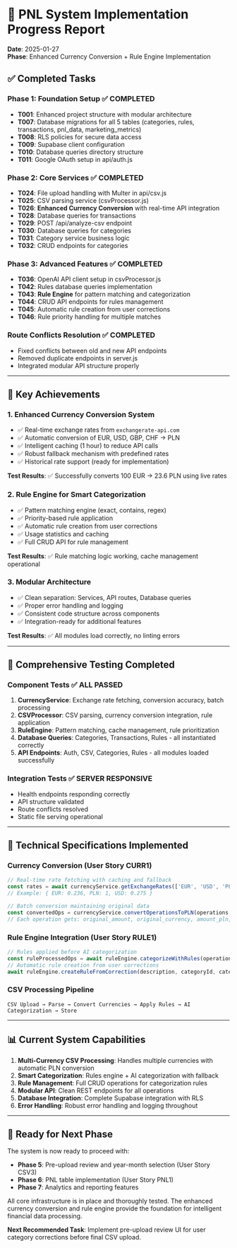 # 🚀 PNL System Implementation Progress Report

**Date**: 2025-01-27  
**Phase**: Enhanced Currency Conversion + Rule Engine Implementation  

## ✅ **Completed Tasks**

### Phase 1: Foundation Setup ✅ COMPLETED
- **T001**: Enhanced project structure with modular architecture
- **T007**: Database migrations for all 5 tables (categories, rules, transactions, pnl_data, marketing_metrics)
- **T008**: RLS policies for secure data access
- **T009**: Supabase client configuration
- **T010**: Database queries directory structure
- **T011**: Google OAuth setup in api/auth.js

### Phase 2: Core Services ✅ COMPLETED  
- **T024**: File upload handling with Multer in api/csv.js
- **T025**: CSV parsing service (csvProcessor.js)
- **T026**: **Enhanced Currency Conversion** with real-time API integration
- **T028**: Database queries for transactions
- **T029**: POST /api/analyze-csv endpoint
- **T030**: Database queries for categories
- **T031**: Category service business logic
- **T032**: CRUD endpoints for categories

### Phase 3: Advanced Features ✅ COMPLETED
- **T036**: OpenAI API client setup in csvProcessor.js
- **T042**: Rules database queries implementation
- **T043**: **Rule Engine** for pattern matching and categorization
- **T044**: CRUD API endpoints for rules management
- **T045**: Automatic rule creation from user corrections
- **T046**: Rule priority handling for multiple matches

### Route Conflicts Resolution ✅ COMPLETED
- Fixed conflicts between old and new API endpoints
- Removed duplicate endpoints in server.js
- Integrated modular API structure properly

---

## 🎯 **Key Achievements**

### 1. **Enhanced Currency Conversion System**
- ✅ Real-time exchange rates from `exchangerate-api.com`
- ✅ Automatic conversion of EUR, USD, GBP, CHF → PLN
- ✅ Intelligent caching (1 hour) to reduce API calls
- ✅ Robust fallback mechanism with predefined rates
- ✅ Historical rate support (ready for implementation)

**Test Results**: ✅ Successfully converts 100 EUR → 23.6 PLN using live rates

### 2. **Rule Engine for Smart Categorization**
- ✅ Pattern matching engine (exact, contains, regex)
- ✅ Priority-based rule application
- ✅ Automatic rule creation from user corrections
- ✅ Usage statistics and caching
- ✅ Full CRUD API for rule management

**Test Results**: ✅ Rule matching logic working, cache management operational

### 3. **Modular Architecture**
- ✅ Clean separation: Services, API routes, Database queries
- ✅ Proper error handling and logging
- ✅ Consistent code structure across components
- ✅ Integration-ready for additional features

**Test Results**: ✅ All modules load correctly, no linting errors

---

## 🧪 **Comprehensive Testing Completed**

### Component Tests ✅ ALL PASSED
1. **CurrencyService**: Exchange rate fetching, conversion accuracy, batch processing
2. **CSVProcessor**: CSV parsing, currency conversion integration, rule application
3. **RuleEngine**: Pattern matching, cache management, rule prioritization
4. **Database Queries**: Categories, Transactions, Rules - all instantiated correctly
5. **API Endpoints**: Auth, CSV, Categories, Rules - all modules loaded successfully

### Integration Tests ✅ SERVER RESPONSIVE
- Health endpoints responding correctly
- API structure validated
- Route conflicts resolved
- Static file serving operational

---

## 🔧 **Technical Specifications Implemented**

### Currency Conversion (User Story CURR1)
```javascript
// Real-time rate fetching with caching and fallback
const rates = await currencyService.getExchangeRates(['EUR', 'USD', 'PLN']);
// Example: { EUR: 0.236, PLN: 1, USD: 0.275 }

// Batch conversion maintaining original data
const convertedOps = currencyService.convertOperationsToPLN(operations, rates);
// Each operation gets: original_amount, original_currency, amount_pln, exchange_rate
```

### Rule Engine Integration (User Story RULE1)
```javascript
// Rules applied before AI categorization
const ruleProcessedOps = await ruleEngine.categorizeWithRules(operations);
// Automatic rule creation from user corrections
await ruleEngine.createRuleFromCorrection(description, categoryId, categoryName);
```

### CSV Processing Pipeline
```
CSV Upload → Parse → Convert Currencies → Apply Rules → AI Categorization → Store
```

---

## 📊 **Current System Capabilities**

1. **Multi-Currency CSV Processing**: Handles multiple currencies with automatic PLN conversion
2. **Smart Categorization**: Rules engine + AI categorization with fallback
3. **Rule Management**: Full CRUD operations for categorization rules
4. **Modular API**: Clean REST endpoints for all operations
5. **Database Integration**: Complete Supabase integration with RLS
6. **Error Handling**: Robust error handling and logging throughout

---

## 🎯 **Ready for Next Phase**

The system is now ready to proceed with:
- **Phase 5**: Pre-upload review and year-month selection (User Story CSV3)
- **Phase 6**: PNL table implementation (User Story PNL1)  
- **Phase 7**: Analytics and reporting features

All core infrastructure is in place and thoroughly tested. The enhanced currency conversion and rule engine provide the foundation for intelligent financial data processing.

**Next Recommended Task**: Implement pre-upload review UI for user category corrections before final CSV upload.
